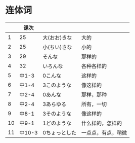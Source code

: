 # 连体词

| | 课次 | | |
| --- | --- | --- | --- |
| 1 | 25 | 大(おお)きな | 大的 |
| 2 | 25 | 小(ちい)さな | 小的 |
| 3 | 29 | そんな | 那样的 |
| 4 | 32 | いろんな | 各种各样的 |
| 5 | 中1-3 | 0こんな | 这样的 |
| 6 | 中1-4 | 3このような | 像这样的 |
| 7 | 中2-4 | 0あんな | 那样，那种 |
| 8 | 中2-4 | 3あらゆる | 所有，一切 |
| 9 | 中8-1 | 3そのような | 像这样的 |
| 10 | 中9-1 | 1どのような | 什么样的，怎样的 |
| 11 | 中10-3 | 0ちょっとした | 一点点，有点，稍微 |